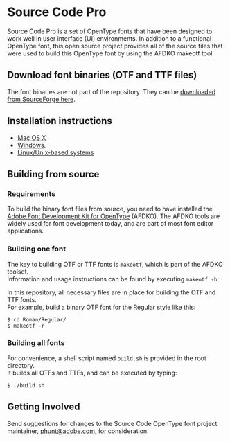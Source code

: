 # Source Code Pro

Source Code Pro is a set of OpenType fonts that have been designed to work well
in user interface (UI) environments. In addition to a functional OpenType font, this open
source project provides all of the source files that were used to build this OpenType font
by using the AFDKO makeotf tool.

## Download font binaries (OTF and TTF files)

The font binaries are not part of the repository. They can be
[downloaded from SourceForge here](https://sourceforge.net/projects/sourcecodepro.adobe/files/).

## Installation instructions

* [Mac OS X](http://support.apple.com/kb/HT2509)
* [Windows](http://windows.microsoft.com/en-us/windows-vista/install-or-uninstall-fonts).
* [Linux/Unix-based systems](https://github.com/adobe/source-code-pro/issues/17#issuecomment-8967116)

## Building from source

### Requirements

To build the binary font files from source, you need to have installed the
[Adobe Font Development Kit for OpenType](http://www.adobe.com/devnet/opentype/afdko.html) (AFDKO). The AFDKO
tools are widely used for font development today, and are part of most font
editor applications.

### Building one font

The key to building OTF or TTF fonts is `makeotf`, which is part of the AFDKO toolset.  
Information and usage instructions can be found by executing `makeotf -h`.

In this repository, all necessary files are in place for building the OTF and TTF fonts.  
For example, build a binary OTF font for the Regular style like this:

    $ cd Roman/Regular/
    $ makeotf -r

### Building all fonts

For convenience, a shell script named `build.sh` is provided in the root directory.  
It builds all OTFs and TTFs, and can be executed by typing:

	$ ./build.sh

## Getting Involved

Send suggestions for changes to the Source Code OpenType font project maintainer,
phunt@adobe.com, for consideration.



